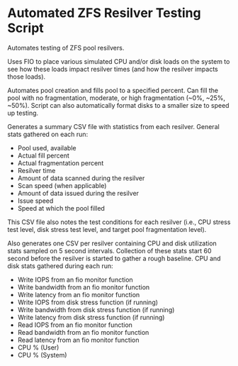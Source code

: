 # Automated ZFS Resilver Testing Script
Automates testing of ZFS pool resilvers.

Uses FIO to place various simulated CPU and/or disk loads on the system to see how these loads impact resilver times (and how the resilver impacts those loads).

Automates pool creation and fills pool to a specified percent. Can fill the pool with no fragmentation, moderate, or high fragmentation (~0%, ~25%, ~50%). Script can also automatically format disks to a smaller size to speed up testing.

Generates a summary CSV file with statistics from each resilver. General stats gathered on each run:
* Pool used, available
* Actual fill percent
* Actual fragmentation percent
* Resilver time
* Amount of data scanned during the resilver
* Scan speed (when applicable)
* Amount of data issued during the resilver
* Issue speed
* Speed at which the pool filled

This CSV file also notes the test conditions for each resilver (i.e., CPU stress test level, disk stress test level, and target pool fragmentation level).

Also generates one CSV per resilver containing CPU and disk utilization stats sampled on 5 second intervals. Collection of these stats start 60 second before the resilver is started to gather a rough baseline. CPU and disk stats gathered during each run:
* Write IOPS from an fio monitor function
* Write bandwidth from an fio monitor function
* Write latency from an fio monitor function
* Write IOPS from disk stress function (if running)
* Write bandwidth from disk stress function (if running)
* Write latency from disk stress function (if running)
* Read IOPS from an fio monitor function
* Read bandwidth from an fio monitor function
* Read latency from an fio monitor function
* CPU % (User)
* CPU % (System)